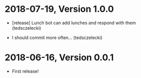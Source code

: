 2018-07-19, Version 1.0.0
=========================

 * [release] Lunch bot can add lunches and respond with them (tedsczelecki)

 * I should commit more often... (tedsczelecki)


2018-06-16, Version 0.0.1
=========================

 * First release!
